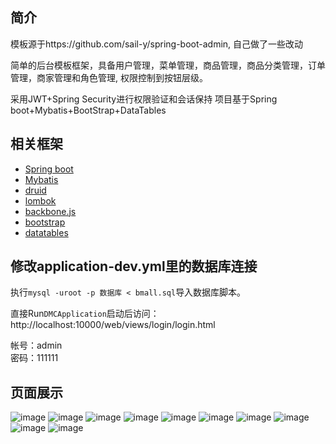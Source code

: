 ## 简介
模板源于https://github.com/sail-y/spring-boot-admin, 自己做了一些改动

简单的后台模板框架，具备用户管理，菜单管理，商品管理，商品分类管理，订单管理，商家管理和角色管理, 权限控制到按钮层级。       


采用JWT+Spring Security进行权限验证和会话保持
项目基于Spring boot+Mybatis+BootStrap+DataTables


## 相关框架
* [Spring boot](http://projects.spring.io/spring-boot/)
* [Mybatis](http://www.mybatis.org/mybatis-3/zh/index.html)
* [druid](https://github.com/alibaba/druid)
* [lombok](https://projectlombok.org/)
* [backbone.js](http://backbonejs.org/)
* [bootstrap](http://getbootstrap.com/)
* [datatables](https://datatables.net/)




## 修改application-dev.yml里的数据库连接

执行`mysql -uroot -p 数据库 < bmall.sql`导入数据库脚本。

直接Run`DMCApplication`启动后访问：http://localhost:10000/web/views/login/login.html

帐号：admin            
密码：111111




## 页面展示

![image](https://github.com/keleqnma/bmall/blob/master/pictures/Category_Managemnt.png)
![image](https://github.com/keleqnma/bmall/blob/master/pictures/buyerStatics.png)
![image](https://github.com/keleqnma/bmall/blob/master/pictures/commodity_management.png)
![image](https://github.com/keleqnma/bmall/blob/master/pictures/function_index1.png)
![image](https://github.com/keleqnma/bmall/blob/master/pictures/function_index2.png)
![image](https://github.com/keleqnma/bmall/blob/master/pictures/home.png)
![image](https://github.com/keleqnma/bmall/blob/master/pictures/orderStatisticsByDay.png)
![image](https://github.com/keleqnma/bmall/blob/master/pictures/resource_managemnt.png)
![image](https://github.com/keleqnma/bmall/blob/master/pictures/role_managemnt.png)
![image](https://github.com/keleqnma/bmall/blob/master/pictures/user_managemnt.png)
